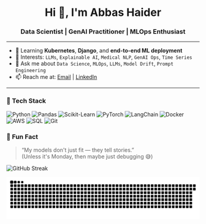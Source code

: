 <h1 align="center">Hi 👋, I'm Abbas Haider</h1>
<h3 align="center">Data Scientist | GenAI Practitioner | MLOps Enthusiast</h3>

---

- 🌱 Learning **Kubernetes**, **Django**, and **end-to-end ML deployment**
- 🧠 Interests: `LLMs`, `Explainable AI`, `Medical NLP`, `GenAI Ops`, `Time Series`
- 💬 Ask me about `Data Science`, `MLOps`, `LLMs`, `Model Drift`, `Prompt Engineering`
- 📫 Reach me at: [Email](mailto:abbas.haider1058@gmail.com) | [LinkedIn](https://linkedin.com/in/abbas1058)

---

### 🧰 Tech Stack

![Python](https://img.shields.io/badge/Python-3776AB?style=for-the-badge&logo=python&logoColor=white)
![Pandas](https://img.shields.io/badge/Pandas-150458?style=for-the-badge&logo=pandas&logoColor=white)
![Scikit-Learn](https://img.shields.io/badge/Scikit--Learn-F7931E?style=for-the-badge&logo=scikit-learn&logoColor=white)
![PyTorch](https://img.shields.io/badge/PyTorch-EE4C2C?style=for-the-badge&logo=pytorch&logoColor=white)
![LangChain](https://img.shields.io/badge/LangChain-000000?style=for-the-badge&logo=langchain&logoColor=white)
![Docker](https://img.shields.io/badge/Docker-2496ED?style=for-the-badge&logo=docker&logoColor=white)
![AWS](https://img.shields.io/badge/AWS-232F3E?style=for-the-badge&logo=amazon-aws&logoColor=white)
![SQL](https://img.shields.io/badge/SQL-003B57?style=for-the-badge&logo=sqlite&logoColor=white)
![Git](https://img.shields.io/badge/Git-F05032?style=for-the-badge&logo=git&logoColor=white)



### 🧩 Fun Fact

> “My models don't just fit — they tell stories.”  
> (Unless it's Monday, then maybe just debugging 😅)



![GitHub Streak](https://streak-stats.demolab.com/?user=abbas4445&theme=radical)


![Custom Dark Snake](https://github.com/abbas4445/snk/blob/output/github-contribution-grid-snake-dark.svg)

